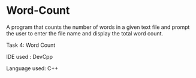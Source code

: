 # Word-Count
A program that counts the number of words in a given
text file and prompt the user to enter the file name and display the
total word count.

Task 4: Word Count 

IDE used : DevCpp

Language used: C++
